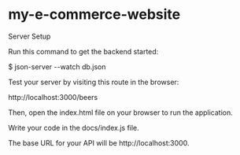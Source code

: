 # my-e-commerce-website

Server Setup

Run this command to get the backend started:

$ json-server --watch db.json

Test your server by visiting this route in the browser:

http://localhost:3000/beers

Then, open the index.html file on your browser to run the application.

Write your code in the docs/index.js file. 

The base URL for your API will be http://localhost:3000.